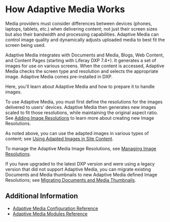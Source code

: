 # How Adaptive Media Works

Media providers must consider differences between devices (phones, laptops, tablets, etc.) when delivering content; not just their screen sizes but also their bandwidth and processing capabilities. Adaptive Media can control image quality and dynamically adjusts uploaded media to best fit the screen being used.

Adaptive Media integrates with Documents and Media, Blogs, Web Content, and Content Pages (starting with Liferay DXP 7.4+). It generates a set of images for use on various screens. When the content is accessed, Adaptive Media checks the screen type and resolution and selects the appropriate image. Adaptive Media comes pre-installed in DXP.

Here, you'll learn about Adaptive Media and how to prepare it to handle images.

To use Adaptive Media, you must first define the resolutions for the images delivered to users' devices. Adaptive Media then generates new images scaled to fit those resolutions, while maintaining the original aspect ratio. See [Adding Image Resolutions](./adding-image-resolutions.md) to learn more about creating new Image Resolutions.

As noted above, you can use the adapted images in various types of content; see [Using Adapted Images in Site Content](./using-adapted-images-in-site-content.md).

To manage the Adaptive Media Image Resolutions, see [Managing Image Resolutions](./managing-image-resolutions.md).

If you have upgraded to the latest DXP version and were using a legacy version that did not support Adaptive Media, you can migrate existing Documents and Media thumbnails to new Adaptive Media defined Image Resolutions; see [Migrating Documents and Media Thumbnails](./migrating-documents-and-media-thumbnails.md).

## Additional Information

* [Adaptive Media Configuration Reference](./adaptive-media-configuration-reference.md)
* [Adaptive Media Modules Reference](../../developer-guide/adaptive-media-modules-reference.md)
